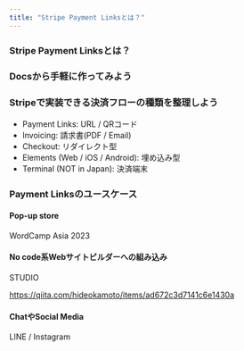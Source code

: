 ```yaml
---
title: "Stripe Payment Linksとは？"
---
```



### Stripe Payment Linksとは？

### Docsから手軽に作ってみよう


### Stripeで実装できる決済フローの種類を整理しよう

- Payment Links: URL / QRコード
- Invoicing: 請求書(PDF / Email) 
- Checkout: リダイレクト型
- Elements (Web / iOS / Android): 埋め込み型
- Terminal (NOT in Japan): 決済端末

### Payment Linksのユースケース

#### Pop-up store
WordCamp Asia 2023

#### No code系Webサイトビルダーへの組み込み
STUDIO

https://qiita.com/hideokamoto/items/ad672c3d7141c6e1430a

#### ChatやSocial Media
LINE / Instagram